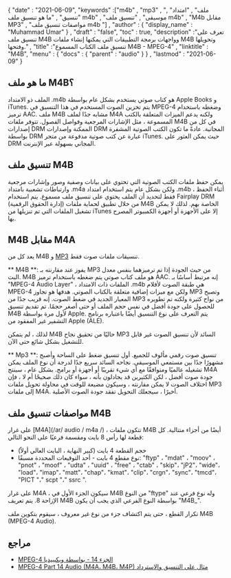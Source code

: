 {
  "date" : "2021-06-09",
  "keywords" :["m4b" , "mp3" , "ملف" , "امتداد" , "تنسيق" , "ما هو تنسيق ملف m4b" , "موسيقى" , "تنسيق ملف m4b" , "M4b مقابل MP3" , "مواصفات تنسيق ملف m4b "] ,
  "author" : {
    "display_name" : "Muhammad Umar"
} ,
  "draft" : "false",
  "toc" : true,
  "description" :"تعرف على تنسيق ملف M4B وواجهات برمجة التطبيقات التي يمكنها إنشاء ملفات M4B وتحويلها وفتحها." ,
  "title" :"تنسيق ملف الكتاب المسموع M4B - MPEG-4" ,
  "linktitle" : "M4B",
  "menu" : {
    "docs" : {
      "parent" : "audio"
}
} ,
  "lastmod" : "2021-06-09"
}

## ما هو ملف M4B؟

الملف ذو الامتداد .m4b هو كتاب صوتي يستخدم بشكل عام بواسطة Apple Books و iTunes. يتم تخزين الصوت المستخدم في هذا التنسيق في MPEG-4 وضغطه باستخدام ترميز AAC. ملف M4B مشابه جدًا لملف M4A ولكنه يدعم الميزات المتعلقة بالكتب المسموعة ، مثل الإشارات المرجعية وفواصل الفصول. تتوفر ملفات M4B في كل من إصدارات DRM الممكنة وإصدارات DRM المجانية. عادةً ما تكون الكتب الصوتية المشفرة بواسطة DRM عبارة عن كتب صوتية مدفوعة من متجر iTunes. حيث يمكن العثور على DRM المجاني بسهولة عبر الإنترنت.

## تنسيق ملف M4B

يمكن حفظ ملفات الكتب الصوتية التي تحتوي على بيانات وصفية وصور وإشارات مرجعية وارتباطات تشعبية بامتداد .m4a ولكن بشكل عام يتم استخدام امتداد .m4b أثناء الحفظ ، فقط لتحديد أن الملف يحتوي على تنسيق ملف مسموع. يتم استخدام Fairplay DRM (إدارة الحقوق الرقمية) من خلال تطبيق لحماية ملفات M4B الخاصة بهم. لذلك لا يمكن تشغيل الملفات التي تم تنزيلها من iTunes إلا على الأجهزة أو أجهزة الكمبيوتر المصرح بها.


## M4B مقابل M4A

يعد كل من M4B و [MP3](https://docs.fileformat.com/audio/mp3/) تنسيقات ملفات صوت فقط.

** M4B **: يفوز عند مقارنته بـ MP3 من حيث الجودة إذا تم ترميزهما بنفس معدل البت. M4B هو ملف كتاب صوتي يتم ضغطه باستخدام ترميز AAC. إنه مرتبط أساسًا بـ "MPEG-4 Audio Layer" ، الملفات ذات الامتداد .m4b هي طبقة الصوت لأفلام MPEG-4 ولكن مع ميزات إضافية متعلقة بالكتاب الصوتي. هدفها هو تجاوز MP3 وتصبح المعيار الجديد في ضغط الصوت. إنه قريب جدًا من MP3 من نواح كثيرة ولكنه تم تطويره للحصول على جودة أفضل في نفس حجم الملف أو حتى أصغر حجمًا. تم تقديم تنسيق M4B لأول مرة بواسطة Apple. يتم التعرف على نوع التنسيق أيضًا باعتباره برنامج التشفير غير المفقود من Apple (ALE).

لذلك ، لم يتمكن M4B حاليًا من تحقيق نجاح MP3 السائد لأن تنسيق الصوت غير قابل للتشغيل بشكل شائع حتى الآن.

** Mp3 **: تنسيق صوت رقمي مألوف للجميع. أول تنسيق ضغط على الساحة وأصبح مشهورًا جدًا بين مستمعي الموسيقى. نجاحه السائد سريع جدًا لدرجة أن نوع الملف يمكن تشغيله عالميًا ومتوافقًا مع أي شيء تقريبًا أو أجهزة أو برامج. بشكل عام ، سينتج M4A جودة صوت أفضل ، لكن الكثيرين قد يجادلون بأنه ، سواء كان ذلك صحيحًا أم لا ، فإن اختلاف الصوت لا يمكن مقارنته ، وسيكون مضيعة للوقت في محاولة تحويل ملفات MP3 إلى ملفات M4A. أخيرًا ، سيجعلك التحويل تفقد جودة الصوت الأصلية.

## مواصفات تنسيق ملف M4B

على غرار [M4A](/ar/ audio / m4a /) ، تتكون ملفات M4B أيضًا من أجزاء متتالية. كل قطعة لها رأس 8 بايت ومقسمة فرعيًا على النحو التالي:
- حجم القطعة 4 بايت (كبير النهاية ، البايت العالي أولاً)
- نوع مقطع 4 بايت - أحد التوقيعات المحددة مسبقًا: "ftyp" ، "mdat" ، "moov" ، "pnot" ، "moof" ، "udta" ، "uuid" ، "free" ، "ctab" ، "skip"، "jP2"، "wide"، "load"، "imap"، "matt"، "chap"، "kmat"، "clip"، "crgn"، "sync"، "tmcd"، "PICT "،" scpt "،" ssrc ".

على غرار M4A ، سيكون الجزء الأول في M4B من النوع "ftype" وله نوع فرعي عند الإزاحة 8. يتم تعريف M4B بواسطة النوع الفرعي الذي يجب أن يكون "M4B_".

تكرار القطع ، حتى يتم اكتشاف جزء من نوع غير معروف ، سيقوم بتكوين ملف M4B (MPEG-4 Audio).

## مراجع

* [MPEG-4 الجزء 14 - بواسطة ويكيبيديا](https://en.wikipedia.org/wiki/MPEG-4_Part_14)
* [MPEG-4 Part 14 Audio (M4A، M4B، M4P) مثال على التنسيق والاسترداد](https://www.file-recovery.com/m4a-signature-format.htm)

